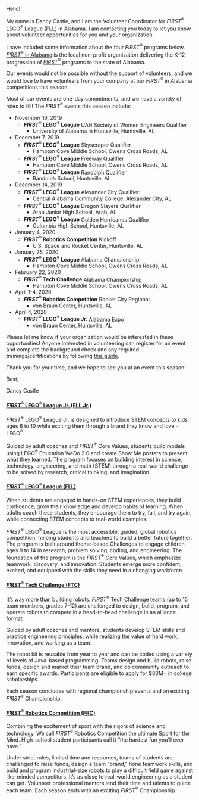 Hello!

My name is Dancy Castle, and I am the Volunteer Coordinator for *FIRST*<sup>&reg;</sup> LEGO<sup>&reg;</sup> League (FLL) in Alabama. I am contacting you today to let you know about volunteer opportunities for you and your organization.

I have included some information about the four *FIRST*<sup>&reg;</sup> programs below. [*FIRST*<sup>&reg;</sup> in Alabama](http://www.firstinalabama.org) is the local non-profit organization delivering the K-12 progression of [*FIRST*<sup>&reg;</sup>](https://www.firstinspires.org) programs to the state of Alabama.

Our events would not be possible without the support of volunteers, and we would love to have volunteers from your company at our *FIRST*<sup>&reg;</sup> in Alabama competitions this season.
 
Most of our events are one-day commitments, and we have a variety of roles to fill! The *FIRST*<sup>&reg;</sup> events this season include:
- November 16, 2019
  - ***FIRST*<sup>&reg;</sup> LEGO<sup>&reg;</sup> League** UAH Society of Women Engineers Qualifier
    - University of Alabama in Huntsville, Huntsville, AL
- December 7, 2019
  - ***FIRST*<sup>&reg;</sup> LEGO<sup>&reg;</sup> League** Skyscraper Qualifier
    - Hampton Cove Middle School, Owens Cross Roads, AL
  - ***FIRST*<sup>&reg;</sup> LEGO<sup>&reg;</sup> League** Freeway Qualifier
    - Hampton Cove Middle School, Owens Cross Roads, AL
  - ***FIRST*<sup>&reg;</sup> LEGO<sup>&reg;</sup> League** Randolph Qualifier
    - Randolph School, Huntsville, AL
- December 14, 2019
  - ***FIRST*<sup>&reg;</sup> LEGO<sup>&reg;</sup> League** Alexander City Qualifier
    - Central Alabama Community College, Alexander City, AL
  - ***FIRST*<sup>&reg;</sup> LEGO<sup>&reg;</sup> League** Dragon Slayers Qualifier
    - Arab Junior High School, Arab, AL
  - ***FIRST*<sup>&reg;</sup> LEGO<sup>&reg;</sup> League** Golden Hurricanes Qualifier
    - Columbia High School, Huntsville, AL
- January 4, 2020
  - ***FIRST*<sup>&reg;</sup> Robotics Competition** Kickoff
    - U.S. Space and Rocket Center, Huntsville, AL
- January 25, 2020
  - ***FIRST*<sup>&reg;</sup> LEGO<sup>&reg;</sup> League** Alabama Championship
    - Hampton Cove Middle School, Owens Cross Roads, AL
- February 22, 2020
  - ***FIRST*<sup>&reg;</sup> Tech Challenge** Alabama Championship
    - Hampton Cove Middle School, Owens Cross Roads, AL
- April 1-4, 2020
  - ***FIRST*<sup>&reg;</sup> Robotics Competition** Rocket City Regional
    - von Braun Center, Huntsville, AL
- April 4, 2020
  - ***FIRST*<sup>&reg;</sup> LEGO<sup>&reg;</sup> League Jr.** Alabama Expo
    - von Braun Center, Huntsville, AL

Please let me know if your organization would be interested in these opportunities! Anyone interested in volunteering can register for an event and complete the background check and any required trainings/certifications by following [this guide](https://github.com/drewwhis/first-in-alabama/wiki/Becoming-an-Event-Volunteer).

Thank you for your time, and we hope to see you at an event this season!

Best,

Dancy Castle

#### [*FIRST*<sup>&reg;</sup> LEGO<sup>&reg;</sup> League Jr. (FLL Jr.)](https://www.firstinspires.org/robotics/flljr)

*FIRST*<sup>&reg;</sup> LEGO<sup>&reg;</sup> League Jr. is designed to introduce STEM concepts to kids ages 6 to 10 while exciting them through a brand they know and love − LEGO<sup>&reg;</sup>.

Guided by adult coaches and *FIRST*<sup>&reg;</sup> Core Values, students build models using LEGO<sup>&reg;</sup> Education WeDo 2.0 and create Show Me posters to present what they learned. The program focuses on building interest in science, technology, engineering, and math (STEM) through a real-world challenge – to be solved by research, critical thinking, and imagination.


#### [*FIRST*<sup>&reg;</sup> LEGO<sup>&reg;</sup> League (FLL)](https://www.firstinspires.org/robotics/fll)

When students are engaged in hands-on STEM experiences, they build confidence, grow their knowledge and develop habits of learning. When adults coach these students, they encourage them to try, fail, and try again, while connecting STEM concepts to real-world examples.

*FIRST*<sup>&reg;</sup> LEGO<sup>&reg;</sup> League is the most accessible, guided, global robotics competition, helping students and teachers to build a better future together. The program is built around theme-based Challenges to engage children ages 9 to 14 in research, problem solving, coding, and engineering. The foundation of the program is the *FIRST*<sup>&reg;</sup> Core Values, which emphasize teamwork, discovery, and innovation. Students emerge more confident, excited, and equipped with the skills they need in a changing workforce.


#### [*FIRST*<sup>&reg;</sup> Tech Challenge (FTC)](https://www.firstinspires.org/robotics/ftc)

It’s way more than building robots. *FIRST*<sup>&reg;</sup> Tech Challenge teams (up to 15 team members, grades 7-12) are challenged to design, build, program, and operate robots to compete in a head-to-head challenge in an alliance format.

Guided by adult coaches and mentors, students develop STEM skills and practice engineering principles, while realizing the value of hard work, innovation, and working as a team.

The robot kit is reusable from year to year and can be coded using a variety of levels of Java-based programming. Teams design and build robots, raise funds, design and market their team brand, and do community outreach to earn specific awards. Participants are eligible to apply for $80M+ in college scholarships.

Each season concludes with regional championship events and an exciting *FIRST*<sup>&reg;</sup> Championship.


#### [*FIRST*<sup>&reg;</sup> Robotics Competition (FRC)](https://www.firstinspires.org/robotics/frc)

Combining the excitement of sport with the rigors of science and technology. We call *FIRST*<sup>&reg;</sup> Robotics Competition the ultimate Sport for the Mind. High-school student participants call it “the hardest fun you’ll ever have.”

Under strict rules, limited time and resources, teams of students are challenged to raise funds, design a team "brand," hone teamwork skills, and build and program industrial-size robots to play a difficult field game against like-minded competitors. It’s as close to real-world engineering as a student can get. Volunteer professional mentors lend their time and talents to guide each team. Each season ends with an exciting *FIRST*<sup>&reg;</sup> Championship.
